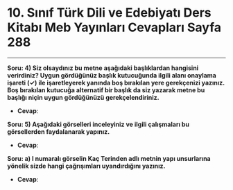 # 10. Sınıf Türk Dili ve Edebiyatı Ders Kitabı Meb Yayınları Cevapları Sayfa 288

---

**Soru: 4) Siz olsaydınız bu metne aşağıdaki başlıklardan hangisini verirdiniz? Uygun gördüğünüz başlık kutucuğunda ilgili alanı onaylama işareti (✓) ile işaretleyerek yanında boş bırakılan yere gerekçenizi yazınız. Boş bırakılan kutucuğa alternatif bir başlık da siz yazarak metne bu başlığı niçin uygun gördüğünüzü gerekçelendiriniz.**

-   **Cevap**:

**Soru: 5) Aşağıdaki görselleri inceleyiniz ve ilgili çalışmaları bu görsellerden faydalanarak yapınız.**

-   **Cevap**:

**Soru: a) I numaralı görselin Kaç Terinden adlı metnin yapı unsurlarına yönelik sizde hangi çağrışımları uyandırdığını yazınız.**

-   **Cevap**: